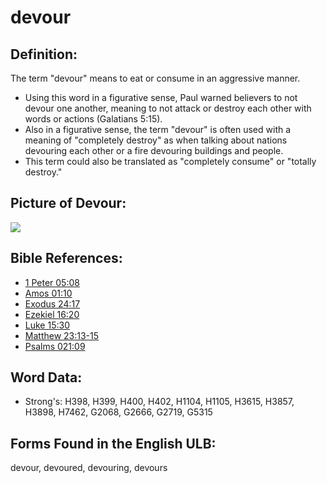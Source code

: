 # devour

## Definition:

The term "devour" means to eat or consume in an aggressive manner.

* Using this word in a figurative sense, Paul warned believers to not devour one another, meaning to not attack or destroy each other with words or actions (Galatians 5:15).
* Also in a figurative sense, the term "devour" is often used with a meaning of "completely destroy" as when talking about nations devouring each other or a fire devouring buildings and people.
* This term could also be translated as "completely consume" or "totally destroy."

## Picture of Devour:

<a href="https://content.bibletranslationtools.org/WycliffeAssociates/en_tw/raw/branch/master/PNGs/d/Devour.png"><img src="https://content.bibletranslationtools.org/WycliffeAssociates/en_tw/raw/branch/master/PNGs/d/Devour.png" ></a>

## Bible References:

* [1 Peter 05:08](rc://en/tn/help/1pe/05/08)
* [Amos 01:10](rc://en/tn/help/amo/01/10)
* [Exodus 24:17](rc://en/tn/help/exo/24/17)
* [Ezekiel 16:20](rc://en/tn/help/ezk/16/20)
* [Luke 15:30](rc://en/tn/help/luk/15/30)
* [Matthew 23:13-15](rc://en/tn/help/mat/23/13)
* [Psalms 021:09](rc://en/tn/help/psa/021/009)

## Word Data:

* Strong's: H398, H399, H400, H402, H1104, H1105, H3615, H3857, H3898, H7462, G2068, G2666, G2719, G5315

## Forms Found in the English ULB:

devour, devoured, devouring, devours
